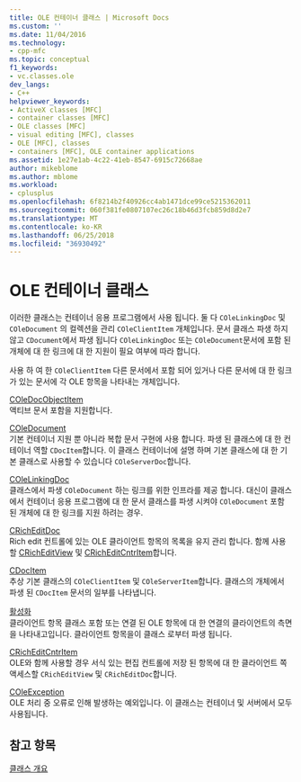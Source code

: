 ```yaml
---
title: OLE 컨테이너 클래스 | Microsoft Docs
ms.custom: ''
ms.date: 11/04/2016
ms.technology:
- cpp-mfc
ms.topic: conceptual
f1_keywords:
- vc.classes.ole
dev_langs:
- C++
helpviewer_keywords:
- ActiveX classes [MFC]
- container classes [MFC]
- OLE classes [MFC]
- visual editing [MFC], classes
- OLE [MFC], classes
- containers [MFC], OLE container applications
ms.assetid: 1e27e1ab-4c22-41eb-8547-6915c72668ae
author: mikeblome
ms.author: mblome
ms.workload:
- cplusplus
ms.openlocfilehash: 6f8214b2f40926cc4ab1471dce99ce5215362011
ms.sourcegitcommit: 060f381fe0807107ec26c18b46d3fcb859d8d2e7
ms.translationtype: MT
ms.contentlocale: ko-KR
ms.lasthandoff: 06/25/2018
ms.locfileid: "36930492"
---
```

# <a name="ole-container-classes"></a>OLE 컨테이너 클래스
이러한 클래스는 컨테이너 응용 프로그램에서 사용 됩니다. 둘 다 `COleLinkingDoc` 및 `COleDocument` 의 컬렉션을 관리 `COleClientItem` 개체입니다. 문서 클래스 파생 하지 않고 `CDocument`에서 파생 됩니다 `COleLinkingDoc` 또는 `COleDocument`문서에 포함 된 개체에 대 한 링크에 대 한 지원이 필요 여부에 따라 합니다.  
  
 사용 하 여 한 `COleClientItem` 다른 문서에서 포함 되어 있거나 다른 문서에 대 한 링크가 있는 문서에 각 OLE 항목을 나타내는 개체입니다.  
  
 [COleDocObjectItem](../mfc/reference/coledocobjectitem-class.md)  
 액티브 문서 포함을 지원합니다.  
  
 [COleDocument](../mfc/reference/coledocument-class.md)  
 기본 컨테이너 지원 뿐 아니라 복합 문서 구현에 사용 합니다. 파생 된 클래스에 대 한 컨테이너 역할 `CDocItem`합니다. 이 클래스 컨테이너에 설명 하며 기본 클래스에 대 한 기본 클래스로 사용할 수 있습니다 `COleServerDoc`합니다.  
  
 [COleLinkingDoc](../mfc/reference/colelinkingdoc-class.md)  
 클래스에서 파생 `COleDocument` 하는 링크를 위한 인프라를 제공 합니다. 대신이 클래스에서 컨테이너 응용 프로그램에 대 한 문서 클래스를 파생 시켜야 `COleDocument` 포함 된 개체에 대 한 링크를 지원 하려는 경우.  
  
 [CRichEditDoc](../mfc/reference/cricheditdoc-class.md)  
 Rich edit 컨트롤에 있는 OLE 클라이언트 항목의 목록을 유지 관리 합니다. 함께 사용할 [CRichEditView](../mfc/reference/cricheditview-class.md) 및 [CRichEditCntrItem](../mfc/reference/cricheditcntritem-class.md)합니다.  
  
 [CDocItem](../mfc/reference/cdocitem-class.md)  
 추상 기본 클래스의 `COleClientItem` 및 `COleServerItem`합니다. 클래스의 개체에서 파생 된 `CDocItem` 문서의 일부를 나타냅니다.  
  
 [활성화](../mfc/reference/coleclientitem-class.md)  
 클라이언트 항목 클래스 포함 또는 연결 된 OLE 항목에 대 한 연결의 클라이언트의 측면을 나타내고입니다. 클라이언트 항목을이 클래스 로부터 파생 됩니다.  
  
 [CRichEditCntrItem](../mfc/reference/cricheditcntritem-class.md)  
 OLE와 함께 사용할 경우 서식 있는 편집 컨트롤에 저장 된 항목에 대 한 클라이언트 쪽 액세스할 `CRichEditView` 및 `CRichEditDoc`합니다.  
  
 [COleException](../mfc/reference/coleexception-class.md)  
 OLE 처리 중 오류로 인해 발생하는 예외입니다. 이 클래스는 컨테이너 및 서버에서 모두 사용됩니다.  
  
## <a name="see-also"></a>참고 항목  
 [클래스 개요](../mfc/class-library-overview.md)


